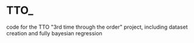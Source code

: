 # TTO_
code for the TTO "3rd time through the order" project,
including dataset creation and fully bayesian regression